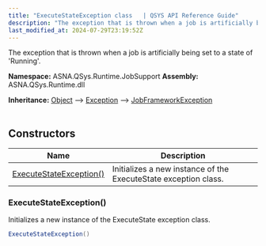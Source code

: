 ```yaml
---
title: "ExecuteStateException class   | QSYS API Reference Guide"
description: "The exception that is thrown when a job is artificially being set to a state of &#39;Running&#39;. "
last_modified_at: 2024-07-29T23:19:52Z
---
```


The exception that is thrown when a job is artificially being set to a state of 'Running'.

**Namespace:** ASNA.QSys.Runtime.JobSupport
**Assembly:** ASNA.QSys.Runtime.dll

**Inheritance:** [Object](https://docs.microsoft.com/en-us/dotnet/api/system.object) --> [Exception](https://docs.microsoft.com/en-us/dotnet/api/system.exception) --> [JobFrameworkException](/reference/runtime/qsys-runtime-job-support/job-framework-exception.html)
<br>
<br>

## Constructors

| Name | Description |
| --- | --- |
| [ExecuteStateException()](#executestateexception) | Initializes a new instance of the ExecuteState exception class.

### ExecuteStateException()

Initializes a new instance of the ExecuteState exception class.

```cs
ExecuteStateException()
```

